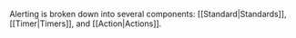 Alerting is broken down into several components: [[Standard|Standards]], [[Timer|Timers]], and [[Action|Actions]].